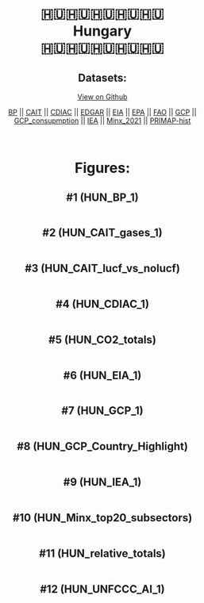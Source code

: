 
<center>
<h1 align="center">
🇭🇺🇭🇺🇭🇺🇭🇺🇭🇺
<br>
Hungary
<br>
🇭🇺🇭🇺🇭🇺🇭🇺🇭🇺
</h1>
<h2>Datasets:</h2>
<p><a href="https://github.com/dquintani/GreenhouseData/tree/master/country_data/HUN_Hungary/data">View on Github</a>
<br></p><p><a href="data/HUN_BP.csv">BP</a> || <a href="data/HUN_CAIT.csv">CAIT</a> || <a href="data/HUN_CDIAC.csv">CDIAC</a> || <a href="data/HUN_EDGAR.csv">EDGAR</a> || <a href="data/HUN_EIA.csv">EIA</a> || <a href="data/HUN_EPA.csv">EPA</a> || <a href="data/HUN_FAO.csv">FAO</a> || <a href="data/HUN_GCP.csv">GCP</a> || <a href="data/HUN_GCP_consupmption.csv">GCP_consupmption</a> || <a href="data/HUN_IEA.csv">IEA</a> || <a href="data/HUN_Minx_2021.csv">Minx_2021</a> || <a href="data/HUN_PRIMAP-hist.csv">PRIMAP-hist</a></p><p><br></p>
<h1>Figures:</h1><h2>#1 (HUN_BP_1)</h2>
<p><img alt="" src="figures/HUN_BP_1.png" /></p><h2>#2 (HUN_CAIT_gases_1)</h2>
<p><img alt="" src="figures/HUN_CAIT_gases_1.png" /></p><h2>#3 (HUN_CAIT_lucf_vs_nolucf)</h2>
<p><img alt="" src="figures/HUN_CAIT_lucf_vs_nolucf.png" /></p><h2>#4 (HUN_CDIAC_1)</h2>
<p><img alt="" src="figures/HUN_CDIAC_1.png" /></p><h2>#5 (HUN_CO2_totals)</h2>
<p><img alt="" src="figures/HUN_CO2_totals.png" /></p><h2>#6 (HUN_EIA_1)</h2>
<p><img alt="" src="figures/HUN_EIA_1.png" /></p><h2>#7 (HUN_GCP_1)</h2>
<p><img alt="" src="figures/HUN_GCP_1.png" /></p><h2>#8 (HUN_GCP_Country_Highlight)</h2>
<p><img alt="" src="figures/HUN_GCP_Country_Highlight.png" /></p><h2>#9 (HUN_IEA_1)</h2>
<p><img alt="" src="figures/HUN_IEA_1.png" /></p><h2>#10 (HUN_Minx_top20_subsectors)</h2>
<p><img alt="" src="figures/HUN_Minx_top20_subsectors.png" /></p><h2>#11 (HUN_relative_totals)</h2>
<p><img alt="" src="figures/HUN_relative_totals.png" /></p><h2>#12 (HUN_UNFCCC_AI_1)</h2>
<p><img alt="" src="figures/HUN_UNFCCC_AI_1.png" /></p>